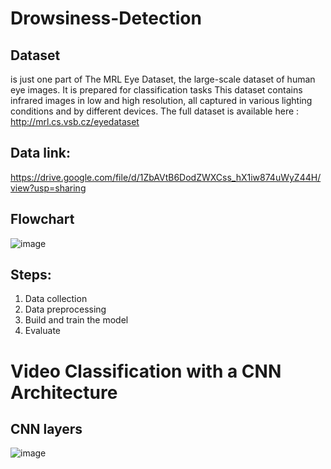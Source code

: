 # Drowsiness-Detection

## Dataset
is just one part of The MRL Eye Dataset, the large-scale dataset of human eye images. It is prepared for classification tasks This dataset contains infrared images in low and high resolution, all captured in various lighting conditions and by different devices. 
The full dataset is available here : http://mrl.cs.vsb.cz/eyedataset

## Data link: 
https://drive.google.com/file/d/1ZbAVtB6DodZWXCss_hX1iw874uWyZ44H/view?usp=sharing

## Flowchart
![image](https://github.com/user-attachments/assets/74fbb635-781c-428c-b08c-05f447f86b1c)

## Steps:
1. Data collection
2. Data preprocessing
3. Build and train the model
4. Evaluate

# Video Classification with a CNN Architecture

## CNN layers
![image](https://github.com/user-attachments/assets/8b740cad-f8fa-4df8-aa21-5e4d9f21b1f2)


